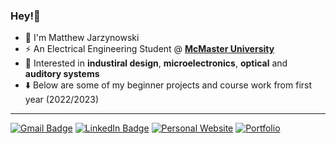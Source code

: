 ### Hey!👋

- 💬 I'm Matthew Jarzynowski
- ⚡ An Electrical Engineering Student @ **[McMaster University](https://www.eng.mcmaster.ca/ece/)**
- 🤯 Interested in **industiral design**, **microelectronics**, **optical** and **auditory systems**
- ⬇️ Below are some of my beginner projects and course work from first year (2022/2023)
---
[![Gmail Badge](https://img.shields.io/badge/Email-EA4335?logo=gmail&logoColor=fff&style=for-the-badge)](mailto:matthewjarzy@gmail.com)&nbsp;[![LinkedIn Badge](https://img.shields.io/badge/LinkedIn-0A66C2?logo=linkedin&logoColor=fff&style=for-the-badge)](https://www.linkedin.com/in/mjarzy/)&nbsp;[![Personal Website](https://img.shields.io/badge/Website-242F4B?logo=fugacloud&logoColor=fff&style=for-the-badge)](https://www.jarzynowski.com/)&nbsp;[![Portfolio](https://img.shields.io/badge/Portfolio-2C39BD?logo=cloudways&logoColor=fff&style=for-the-badge)](https://mjarzy.notionlinker.com)
